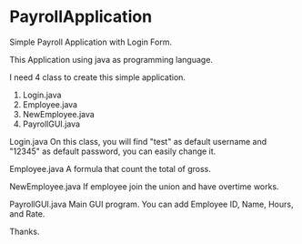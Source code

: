 # PayrollApplication
Simple Payroll Application with Login Form.

This Application using java as programming language.

I need 4 class to create this simple application.
  1. Login.java
  2. Employee.java
  3. NewEmployee.java
  4. PayrollGUI.java

Login.java 
On this class, you will find "test" as default username and "12345" as default password, you can easily change it.

Employee.java
A formula that count the total of gross.

NewEmployee.java
If employee join the union and have overtime works.

PayrollGUI.java
Main GUI program. You can add Employee ID, Name, Hours, and Rate.

Thanks.
